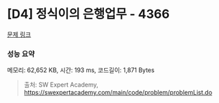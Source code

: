 # [D4] 정식이의 은행업무 - 4366 

[문제 링크](https://swexpertacademy.com/main/code/problem/problemDetail.do?contestProbId=AWMeRLz6kC0DFAXd) 

### 성능 요약

메모리: 62,652 KB, 시간: 193 ms, 코드길이: 1,871 Bytes



> 출처: SW Expert Academy, https://swexpertacademy.com/main/code/problem/problemList.do